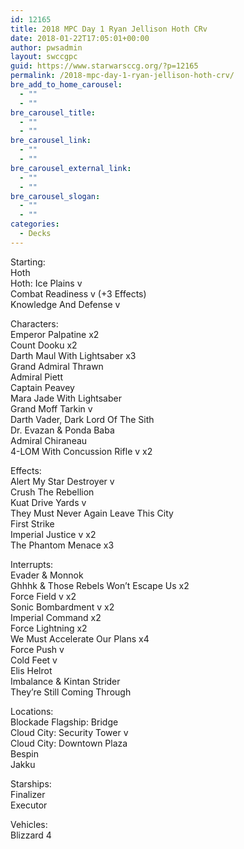 ```yaml
---
id: 12165
title: 2018 MPC Day 1 Ryan Jellison Hoth CRv
date: 2018-01-22T17:05:01+00:00
author: pwsadmin
layout: swccgpc
guid: https://www.starwarsccg.org/?p=12165
permalink: /2018-mpc-day-1-ryan-jellison-hoth-crv/
bre_add_to_home_carousel:
  - ""
  - ""
bre_carousel_title:
  - ""
  - ""
bre_carousel_link:
  - ""
  - ""
bre_carousel_external_link:
  - ""
  - ""
bre_carousel_slogan:
  - ""
  - ""
categories:
  - Decks
---
```

Starting:  
Hoth  
Hoth: Ice Plains v  
Combat Readiness v (+3 Effects)  
Knowledge And Defense v

Characters:  
Emperor Palpatine x2  
Count Dooku x2  
Darth Maul With Lightsaber x3  
Grand Admiral Thrawn  
Admiral Piett  
Captain Peavey  
Mara Jade With Lightsaber  
Grand Moff Tarkin v  
Darth Vader, Dark Lord Of The Sith  
Dr. Evazan & Ponda Baba  
Admiral Chiraneau  
4-LOM With Concussion Rifle v x2

Effects:  
Alert My Star Destroyer v  
Crush The Rebellion  
Kuat Drive Yards v  
They Must Never Again Leave This City  
First Strike  
Imperial Justice v x2  
The Phantom Menace x3

Interrupts:  
Evader & Monnok  
Ghhhk & Those Rebels Won’t Escape Us x2  
Force Field v x2  
Sonic Bombardment v x2  
Imperial Command x2  
Force Lightning x2  
We Must Accelerate Our Plans x4  
Force Push v  
Cold Feet v  
Elis Helrot  
Imbalance & Kintan Strider  
They’re Still Coming Through

Locations:  
Blockade Flagship: Bridge  
Cloud City: Security Tower v  
Cloud City: Downtown Plaza  
Bespin  
Jakku

Starships:  
Finalizer  
Executor

Vehicles:  
Blizzard 4
